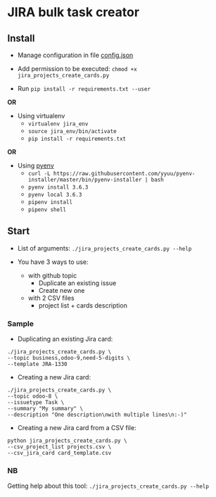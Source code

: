 # JIRA bulk task creator

## Install

* Manage configuration in file [config.json](/Jira_tools/config.json)
* Add permission to be executed: `chmod +x jira_projects_create_cards.py`

* Run `pip install -r requirements.txt --user`

**OR**

* Using virtualenv
    * `virtualenv jira_env`
    * `source jira_env/bin/activate`
    * `pip install -r requirements.txt`

**OR**

* Using [pyenv](https://amaral.northwestern.edu/resources/guides/pyenv-tutorial#VirtualEnvironments)
    * `curl -L https://raw.githubusercontent.com/yyuu/pyenv-installer/master/bin/pyenv-installer | bash`
    * `pyenv install 3.6.3`
    * `pyenv local 3.6.3`
    * `pipenv install`
    * `pipenv shell`

## Start

* List of arguments: `./jira_projects_create_cards.py --help`

* You have 3 ways to use:
    * with github topic
        * Duplicate an existing issue
        * Create new one
    * with 2 CSV files
        * project list + cards description

### Sample

* Duplicating an existing Jira card:
```
./jira_projects_create_cards.py \
--topic business,odoo-9,need-5-digits \
--template JRA-1330
```

* Creating a new Jira card:
```
./jira_projects_create_cards.py \
--topic odoo-8 \
--issuetype Task \
--summary "My summary" \
--description "One description\nwith multiple lines\n:-)"
```

* Creating a new Jira card from a CSV file:
```
python jira_projects_create_cards.py \
--csv_project_list projects.csv \
--csv_jira_card card_template.csv
```

### NB

Getting help about this tool:
`./jira_projects_create_cards.py --help`
